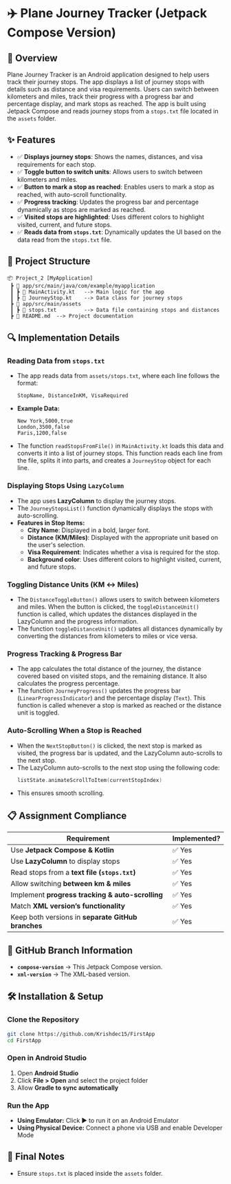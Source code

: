 # ✈️ Plane Journey Tracker (Jetpack Compose Version)

## 📖 Overview
Plane Journey Tracker is an Android application designed to help users track their journey stops. The app displays a list of journey stops with details such as distance and visa requirements. Users can switch between kilometers and miles, track their progress with a progress bar and percentage display, and mark stops as reached. The app is built using Jetpack Compose and reads journey stops from a `stops.txt` file located in the `assets` folder.

## ✨ Features
- ✅ **Displays journey stops**: Shows the names, distances, and visa requirements for each stop.
- ✅ **Toggle button to switch units**: Allows users to switch between kilometers and miles.
- ✅ **Button to mark a stop as reached**: Enables users to mark a stop as reached, with auto-scroll functionality.
- ✅ **Progress tracking**: Updates the progress bar and percentage dynamically as stops are marked as reached.
- ✅ **Visited stops are highlighted**: Uses different colors to highlight visited, current, and future stops.
- ✅ **Reads data from `stops.txt`**: Dynamically updates the UI based on the data read from the `stops.txt` file.

## 📂 Project Structure
```plaintext
📦 Project_2 [MyApplication]
 ┣ 📂 app/src/main/java/com/example/myapplication
 ┃ ┣ 📜 MainActivity.kt   --> Main logic for the app
 ┃ ┣ 📜 JourneyStop.kt    --> Data class for journey stops
 ┣ 📂 app/src/main/assets
 ┃ ┣ 📜 stops.txt         --> Data file containing stops and distances
 ┣ 📜 README.md  --> Project documentation
```

## 🔍 Implementation Details

### Reading Data from `stops.txt`
- The app reads data from `assets/stops.txt`, where each line follows the format:
  ```plaintext
  StopName, DistanceInKM, VisaRequired
  ```
- **Example Data:**
  ```plaintext
  New York,5000,true
  London,3500,false
  Paris,1200,false
  ```
- The function `readStopsFromFile()` in `MainActivity.kt` loads this data and converts it into a list of journey stops. This function reads each line from the file, splits it into parts, and creates a `JourneyStop` object for each line.

### Displaying Stops Using `LazyColumn`
- The app uses **LazyColumn** to display the journey stops.
- The `JourneyStopsList()` function dynamically displays the stops with auto-scrolling.
- **Features in Stop Items:**
  - **City Name**: Displayed in a bold, larger font.
  - **Distance (KM/Miles)**: Displayed with the appropriate unit based on the user's selection.
  - **Visa Requirement**: Indicates whether a visa is required for the stop.
  - **Background color**: Uses different colors to highlight visited, current, and future stops.

### Toggling Distance Units (KM ↔ Miles)
- The `DistanceToggleButton()` allows users to switch between kilometers and miles. When the button is clicked, the `toggleDistanceUnit()` function is called, which updates the distances displayed in the LazyColumn and the progress information.
- The function `toggleDistanceUnit()` updates all distances dynamically by converting the distances from kilometers to miles or vice versa.

### Progress Tracking & Progress Bar
- The app calculates the total distance of the journey, the distance covered based on visited stops, and the remaining distance. It also calculates the progress percentage.
- The function `JourneyProgress()` updates the progress bar (`LinearProgressIndicator`) and the percentage display (`Text`). This function is called whenever a stop is marked as reached or the distance unit is toggled.

### Auto-Scrolling When a Stop is Reached
- When the `NextStopButton()` is clicked, the next stop is marked as visited, the progress bar is updated, and the LazyColumn auto-scrolls to the next stop.
- The LazyColumn auto-scrolls to the next stop using the following code:
  ```kotlin
  listState.animateScrollToItem(currentStopIndex)
  ```
- This ensures smooth scrolling.

## 📋 Assignment Compliance
| **Requirement** | **Implemented?** |
|----------------|----------------|
| Use **Jetpack Compose & Kotlin** | ✅ Yes |
| Use **LazyColumn** to display stops | ✅ Yes |
| Read stops from a **text file (`stops.txt`)** | ✅ Yes |
| Allow switching **between km & miles** | ✅ Yes |
| Implement **progress tracking & auto-scrolling** | ✅ Yes |
| Match **XML version’s functionality** | ✅ Yes |
| Keep both versions in **separate GitHub branches** | ✅ Yes |

## 🌿 GitHub Branch Information
- **`compose-version`** → This Jetpack Compose version.
- **`xml-version`** → The XML-based version.


## 🛠️ Installation & Setup

### Clone the Repository
```sh
git clone https://github.com/Krishdec15/FirstApp
cd FirstApp
```

### Open in Android Studio
1. Open **Android Studio**
2. Click **File > Open** and select the project folder
3. Allow **Gradle to sync automatically**

### Run the App
- **Using Emulator:** Click ▶️ to run it on an Android Emulator
- **Using Physical Device:** Connect a phone via USB and enable Developer Mode

## 📝 Final Notes
- Ensure `stops.txt` is placed inside the `assets` folder.
